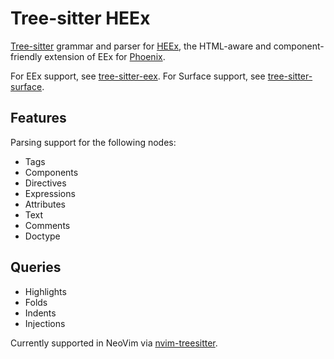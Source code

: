 # Tree-sitter HEEx

[Tree-sitter](https://tree-sitter.github.io/tree-sitter/) grammar and parser for [HEEx](https://hexdocs.pm/phoenix_live_view/Phoenix.LiveView.Helpers.html#sigil_H/2), the HTML-aware and component-friendly extension of EEx for [Phoenix](https://www.phoenixframework.org/).

For EEx support, see [tree-sitter-eex](https://github.com/connorlay/tree-sitter-eex). For Surface support, see [tree-sitter-surface](https://github.com/connorlay/tree-sitter-surface).

## Features

Parsing support for the following nodes:

* Tags
* Components
* Directives
* Expressions
* Attributes
* Text
* Comments
* Doctype

## Queries

* Highlights
* Folds
* Indents
* Injections

Currently supported in NeoVim via [nvim-treesitter](https://github.com/nvim-treesitter/nvim-treesitter).
